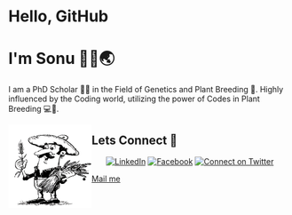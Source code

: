 # Hello, GitHub

# I'm Sonu 👋🏾:earth_asia:

I am a PhD Scholar :scientist: in the Field of Genetics and Plant Breeding :ear_of_rice:. Highly influenced by the Coding world, utilizing the power of Codes in Plant Breeding :computer::pencil:.

<img align="left" width="150" height="150" src="https://github.com/sonulangaya/sonulangaya/blob/master/Breeder.png?raw=true"></a>

## **Lets Connect** :handshake:

<p align="center">
  <a href="https://linkedin.com/in/sonulangaya"><img alt="LinkedIn" src="https://img.shields.io/badge/🤝-LinkedIn-blue" /></a>
  <a href="https://facebook.com/sonulangaya"><img alt="Facebook" src="https://img.shields.io/badge/💬-Facebook-blue" /></a>
  <a href="https://twitter.com/intent/follow?screen_name=sonulangaya"><img src="https://img.shields.io/twitter/follow/sonulangaya?style=social&logo=twitter" alt="Connect on Twitter"></a>   
</p>


  - [Mail me](mailto:sonulangaya@yahoo.in)


